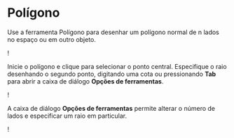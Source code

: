 # Polígono

Use a ferramenta Polígono para desenhar um polígono normal de n lados no espaço ou em outro objeto.

\![](<../.gitbook/assets/image (9) (1).png>)

Inicie o polígono e clique para selecionar o ponto central. Especifique o raio desenhando o segundo ponto, digitando uma cota ou pressionando **Tab** para abrir a caixa de diálogo **Opções de ferramentas**.

\![](<../.gitbook/assets/image (7) (1).png>)

A caixa de diálogo **Opções de ferramentas** permite alterar o número de lados e especificar um raio em particular.

\![](<../.gitbook/assets/image (13) (1).png>)
